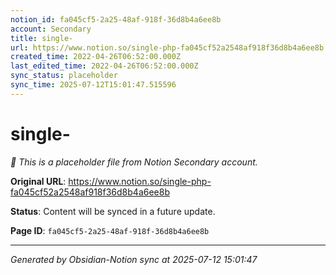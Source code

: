 ```yaml
---
notion_id: fa045cf5-2a25-48af-918f-36d8b4a6ee8b
account: Secondary
title: single-
url: https://www.notion.so/single-php-fa045cf52a2548af918f36d8b4a6ee8b
created_time: 2022-04-26T06:52:00.000Z
last_edited_time: 2022-04-26T06:52:00.000Z
sync_status: placeholder
sync_time: 2025-07-12T15:01:47.515596
---
```


# single-

*🔄 This is a placeholder file from Notion Secondary account.*

**Original URL**: https://www.notion.so/single-php-fa045cf52a2548af918f36d8b4a6ee8b

**Status**: Content will be synced in a future update.

**Page ID**: `fa045cf5-2a25-48af-918f-36d8b4a6ee8b`

---

*Generated by Obsidian-Notion sync at 2025-07-12 15:01:47*
